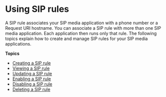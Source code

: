 # Using SIP rules<a name="use-sip-rules"></a>

A SIP rule associates your SIP media application with a phone number or a Request URI hostname\. You can associate a SIP rule with more than one SIP media application\. Each application then runs only that rule\. The following topics explain how to create and manage SIP rules for your SIP media applications\. 

**Topics**
+ [Creating a SIP rule](create-sip-rule.md)
+ [Viewing a SIP rule](view-a-rule.md)
+ [Updating a SIP rule](update-sip-rule.md)
+ [Enabling a SIP rule](enable-sip-rule.md)
+ [Disabling a SIP rule](disable-sip-rule.md)
+ [Deleting a SIP rule](delete-sip-rule.md)